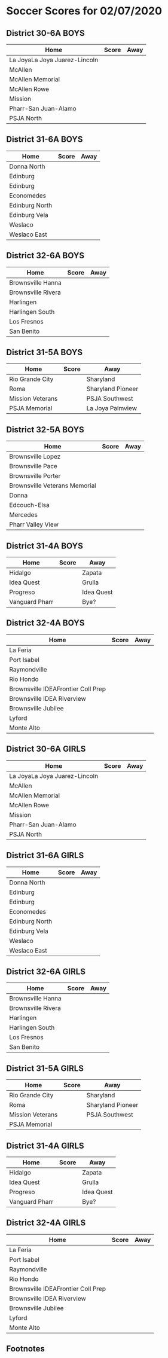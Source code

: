 # Soccer Scores for 02/07/2020 

## District 30-6A BOYS

| Home | Score | Away |
|-|-|-| 
| La JoyaLa Joya Juarez-Lincoln | | | 
| McAllen | | | 
| McAllen Memorial | | | 
| McAllen Rowe | | | 
| Mission | | | 
| Pharr-San Juan-Alamo | | | 
| PSJA North | | | 

## District 31-6A BOYS

| Home | Score | Away |
|-|-|-| 
| Donna North | | |
| Edinburg | | | 
| Edinburg | | | 
| Economedes | | | 
| Edinburg North | | | 
| Edinburg Vela | | | 
| Weslaco | | |
| Weslaco East | | | 

## District 32-6A BOYS

| Home | Score | Away |
|-|-|-| 
| Brownsville Hanna | | | 
| Brownsville Rivera | | | 
| Harlingen | | | 
| Harlingen South | | | 
| Los Fresnos | | | 
| San Benito | | | 

## District 31-5A BOYS

| Home | Score | Away |
|-|-|-|
| Rio Grande City |  | Sharyland | 
| Roma | | Sharyland Pioneer |
| Mission Veterans | | PSJA Southwest |
| PSJA Memorial | | La Joya Palmview |

## District 32-5A BOYS 

| Home | Score | Away |
|-|-|-|
| Brownsville Lopez | | | 
| Brownsville Pace | | | 
| Brownsville Porter | | | 
| Brownsville Veterans Memorial| | | 
| Donna | | | 
| Edcouch-Elsa | | | 
| Mercedes | | || 
| Pharr Valley View | | | 


## District 31-4A BOYS

| Home | Score | Away |
|-|-|-|
| Hidalgo |  | Zapata |
| Idea Quest |  | Grulla |
| Progreso |  | Idea Quest |
| Vanguard Pharr |  | Bye? |

## District 32-4A BOYS

| Home | Score | Away |
|-|-|-| 
| La Feria | | | 
| Port Isabel | | | 
| Raymondville | | | 
| Rio Hondo | | | 
| Brownsville IDEAFrontier Coll Prep | | | 
| Brownsville IDEA Riverview | | | 
| Brownsville Jubilee | | | 
| Lyford | | | 
| Monte Alto | | | 

## District 30-6A GIRLS

| Home | Score | Away |
|-|-|-| 
| La JoyaLa Joya Juarez-Lincoln | | | 
| McAllen | | | 
| McAllen Memorial | | | 
| McAllen Rowe | | | 
| Mission | | | 
| Pharr-San Juan-Alamo | | | 
| PSJA North | | | 

## District 31-6A GIRLS

| Home | Score | Away |
|-|-|-| 
| Donna North | | |
| Edinburg | | | 
| Edinburg | | | 
| Economedes | | | 
| Edinburg North | | | 
| Edinburg Vela | | | 
| Weslaco | | |
| Weslaco East | | | 

## District 32-6A GIRLS

| Home | Score | Away |
|-|-|-| 
| Brownsville Hanna | | | 
| Brownsville Rivera | | | 
| Harlingen | | | 
| Harlingen South | | | 
| Los Fresnos | | | 
| San Benito | | | 

## District 31-5A GIRLS

| Home | Score | Away |
|-|-|-|
| Rio Grande City |  | Sharyland | 
| Roma | | Sharyland Pioneer |
| Mission Veterans | | PSJA Southwest |
| PSJA Memorial | | |

## District 31-4A GIRLS

| Home | Score | Away |
|-|-|-|
| Hidalgo |  | Zapata |
| Idea Quest |  | Grulla |
| Progreso |  | Idea Quest |
| Vanguard Pharr |  | Bye? |


## District 32-4A GIRLS

| Home | Score | Away |
|-|-|-| 
| La Feria | | | 
| Port Isabel | | | 
| Raymondville | | | 
| Rio Hondo | | | 
| Brownsville IDEAFrontier Coll Prep | | | 
| Brownsville IDEA Riverview | | | 
| Brownsville Jubilee | | | 
| Lyford | | | 
| Monte Alto | | | 

## Footnotes

[^1]: This is the footnote.
